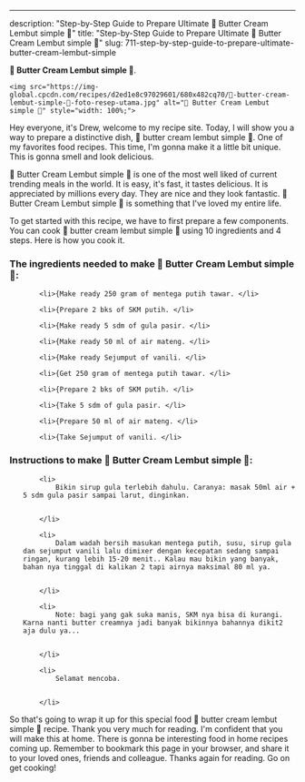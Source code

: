 ---
description: "Step-by-Step Guide to Prepare Ultimate 🎂 Butter Cream Lembut simple 🎂"
title: "Step-by-Step Guide to Prepare Ultimate 🎂 Butter Cream Lembut simple 🎂"
slug: 711-step-by-step-guide-to-prepare-ultimate-butter-cream-lembut-simple

<p>
	<strong>🎂 Butter Cream Lembut simple 🎂</strong>. 
	
</p>
<p>
	
	<img src="https://img-global.cpcdn.com/recipes/d2ed1e8c97029601/680x482cq70/🎂-butter-cream-lembut-simple-🎂-foto-resep-utama.jpg" alt="🎂 Butter Cream Lembut simple 🎂" style="width: 100%;">
	
	
</p>
<p>
	Hey everyone, it's Drew, welcome to my recipe site. Today, I will show you a way to prepare a distinctive dish, 🎂 butter cream lembut simple 🎂. One of my favorites food recipes. This time, I'm gonna make it a little bit unique. This is gonna smell and look delicious.
</p>
	
<p>
	🎂 Butter Cream Lembut simple 🎂 is one of the most well liked of current trending meals in the world. It is easy, it's fast, it tastes delicious. It is appreciated by millions every day. They are nice and they look fantastic. 🎂 Butter Cream Lembut simple 🎂 is something that I've loved my entire life.
</p>
<p>
	
</p>

<p>
To get started with this recipe, we have to first prepare a few components. You can cook 🎂 butter cream lembut simple 🎂 using 10 ingredients and 4 steps. Here is how you cook it.
</p>

<h3>The ingredients needed to make 🎂 Butter Cream Lembut simple 🎂:</h3>

<ol>
	
		<li>{Make ready 250 gram of mentega putih tawar. </li>
	
		<li>{Prepare 2 bks of SKM putih. </li>
	
		<li>{Make ready 5 sdm of gula pasir. </li>
	
		<li>{Make ready 50 ml of air mateng. </li>
	
		<li>{Make ready Sejumput of vanili. </li>
	
		<li>{Get 250 gram of mentega putih tawar. </li>
	
		<li>{Prepare 2 bks of SKM putih. </li>
	
		<li>{Take 5 sdm of gula pasir. </li>
	
		<li>{Prepare 50 ml of air mateng. </li>
	
		<li>{Take Sejumput of vanili. </li>
	
</ol>
<p>
	
</p>

<h3>Instructions to make 🎂 Butter Cream Lembut simple 🎂:</h3>

<ol>
	
		<li>
			Bikin sirup gula terlebih dahulu. Caranya: masak 50ml air + 5 sdm gula pasir sampai larut, dinginkan.
			
			
		</li>
	
		<li>
			Dalam wadah bersih masukan mentega putih, susu, sirup gula dan sejumput vanili lalu dimixer dengan kecepatan sedang sampai ringan, kurang lebih 15-20 menit.. Kalau mau bikin yang banyak, bahan nya tinggal di kalikan 2 tapi airnya maksimal 80 ml ya.
			
			
		</li>
	
		<li>
			Note: bagi yang gak suka manis, SKM nya bisa di kurangi. Karna nanti butter creamnya jadi banyak bikinnya bahannya dikit2 aja dulu ya...
			
			
		</li>
	
		<li>
			Selamat mencoba.
			
			
		</li>
	
</ol>

<p>
	
</p>

<p>
	So that's going to wrap it up for this special food 🎂 butter cream lembut simple 🎂 recipe. Thank you very much for reading. I'm confident that you will make this at home. There is gonna be interesting food in home recipes coming up. Remember to bookmark this page in your browser, and share it to your loved ones, friends and colleague. Thanks again for reading. Go on get cooking!
</p>
